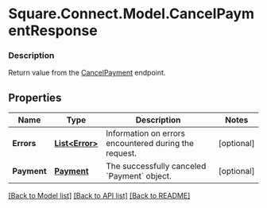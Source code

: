 # Square.Connect.Model.CancelPaymentResponse

### Description

Return value from the [CancelPayment](#endpoint-payments-cancelpayment) endpoint.

## Properties

Name | Type | Description | Notes
------------ | ------------- | ------------- | -------------
**Errors** | [**List&lt;Error&gt;**](Error.md) | Information on errors encountered during the request. | [optional] 
**Payment** | [**Payment**](Payment.md) | The successfully canceled &#x60;Payment&#x60; object. | [optional] 



[[Back to Model list]](../README.md#documentation-for-models) [[Back to API list]](../README.md#documentation-for-api-endpoints) [[Back to README]](../README.md)

